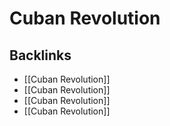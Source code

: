 # Cuban Revolution



<a id="org9e7ab6b"></a>

## Backlinks

-   [[Cuban Revolution]]
-   [[Cuban Revolution]]
-   [[Cuban Revolution]]
-   [[Cuban Revolution]]
